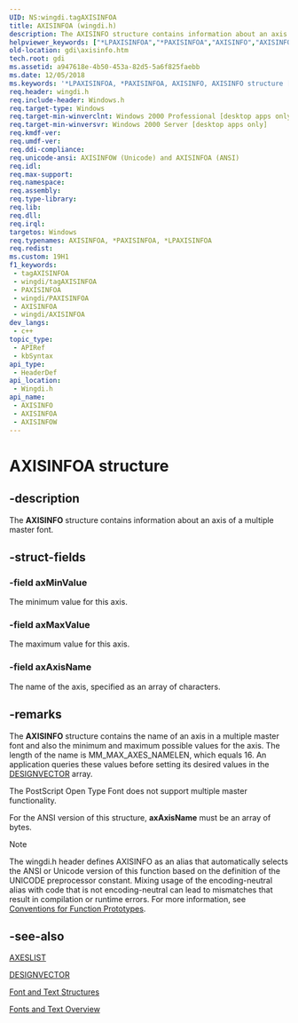 ```yaml
---
UID: NS:wingdi.tagAXISINFOA
title: AXISINFOA (wingdi.h)
description: The AXISINFO structure contains information about an axis of a multiple master font. (ANSI)
helpviewer_keywords: ["*LPAXISINFOA","*PAXISINFOA","AXISINFO","AXISINFO structure [Windows GDI]","AXISINFOA","AXISINFOW","PAXISINFO","PAXISINFO structure pointer [Windows GDI]","_win32_AXISINFO_str","gdi.axisinfo","wingdi/AXISINFO","wingdi/AXISINFOA","wingdi/AXISINFOW","wingdi/PAXISINFO"]
old-location: gdi\axisinfo.htm
tech.root: gdi
ms.assetid: a947618e-4b50-453a-82d5-5a6f825faebb
ms.date: 12/05/2018
ms.keywords: '*LPAXISINFOA, *PAXISINFOA, AXISINFO, AXISINFO structure [Windows GDI], AXISINFOA, AXISINFOW, PAXISINFO, PAXISINFO structure pointer [Windows GDI], _win32_AXISINFO_str, gdi.axisinfo, wingdi/AXISINFO, wingdi/AXISINFOA, wingdi/AXISINFOW, wingdi/PAXISINFO'
req.header: wingdi.h
req.include-header: Windows.h
req.target-type: Windows
req.target-min-winverclnt: Windows 2000 Professional [desktop apps only]
req.target-min-winversvr: Windows 2000 Server [desktop apps only]
req.kmdf-ver: 
req.umdf-ver: 
req.ddi-compliance: 
req.unicode-ansi: AXISINFOW (Unicode) and AXISINFOA (ANSI)
req.idl: 
req.max-support: 
req.namespace: 
req.assembly: 
req.type-library: 
req.lib: 
req.dll: 
req.irql: 
targetos: Windows
req.typenames: AXISINFOA, *PAXISINFOA, *LPAXISINFOA
req.redist: 
ms.custom: 19H1
f1_keywords:
 - tagAXISINFOA
 - wingdi/tagAXISINFOA
 - PAXISINFOA
 - wingdi/PAXISINFOA
 - AXISINFOA
 - wingdi/AXISINFOA
dev_langs:
 - c++
topic_type:
 - APIRef
 - kbSyntax
api_type:
 - HeaderDef
api_location:
 - Wingdi.h
api_name:
 - AXISINFO
 - AXISINFOA
 - AXISINFOW
---
```


# AXISINFOA structure


## -description

The <b>AXISINFO</b> structure contains information about an axis of a multiple master font.

## -struct-fields

### -field axMinValue

The minimum value for this axis.

### -field axMaxValue

The maximum value for this axis.

### -field axAxisName

The name of the axis, specified as an array of characters.

## -remarks

The <b>AXISINFO</b> structure contains the name of an axis in a multiple master font and also the minimum and maximum possible values for the axis. The length of the name is MM_MAX_AXES_NAMELEN, which equals 16. An application queries these values before setting its desired values in the <a href="/windows/desktop/api/wingdi/ns-wingdi-designvector">DESIGNVECTOR</a> array.

The PostScript Open Type Font does not support multiple master functionality.

For the ANSI version of this structure, <b>axAxisName</b> must be an array of bytes.





> [!NOTE]
> The wingdi.h header defines AXISINFO as an alias that automatically selects the ANSI or Unicode version of this function based on the definition of the UNICODE preprocessor constant. Mixing usage of the encoding-neutral alias with code that is not encoding-neutral can lead to mismatches that result in compilation or runtime errors. For more information, see [Conventions for Function Prototypes](/windows/win32/intl/conventions-for-function-prototypes).

## -see-also

<a href="/windows/desktop/api/wingdi/ns-wingdi-axeslista">AXESLIST</a>



<a href="/windows/desktop/api/wingdi/ns-wingdi-designvector">DESIGNVECTOR</a>



<a href="/windows/desktop/gdi/font-and-text-structures">Font and Text Structures</a>



<a href="/windows/desktop/gdi/fonts-and-text">Fonts and Text Overview</a>
